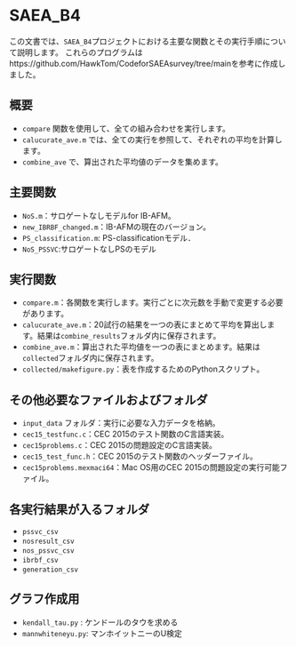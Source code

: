 # SAEA_B4

この文書では、`SAEA_B4`プロジェクトにおける主要な関数とその実行手順について説明します。
これらのプログラムはhttps://github.com/HawkTom/CodeforSAEAsurvey/tree/mainを参考に作成しました。

## 概要

- `compare` 関数を使用して、全ての組み合わせを実行します。
- `calucurate_ave.m` では、全ての実行を参照して、それぞれの平均を計算します。
- `combine_ave` で、算出された平均値のデータを集めます。

## 主要関数

- `NoS.m`：サロゲートなしモデルfor IB-AFM。
- `new_IBRBF_changed.m`：IB-AFMの現在のバージョン。
- `PS_classification.m`: PS-classificationモデル．
- `NoS_PSSVC`:サロゲートなしPSのモデル

## 実行関数

- `compare.m`：各関数を実行します。実行ごとに次元数を手動で変更する必要があります。
- `calucurate_ave.m`：20試行の結果を一つの表にまとめて平均を算出します。結果は`combine_results`フォルダ内に保存されます。
- `combine_ave.m`：算出された平均値を一つの表にまとめます。結果は`collected`フォルダ内に保存されます。
- `collected/makefigure.py`：表を作成するためのPythonスクリプト。

## その他必要なファイルおよびフォルダ

- `input_data` フォルダ：実行に必要な入力データを格納。
- `cec15_testfunc.c`：CEC 2015のテスト関数のC言語実装。
- `cec15problems.c`：CEC 2015の問題設定のC言語実装。
- `cec15_test_func.h`：CEC 2015のテスト関数のヘッダーファイル。
- `cec15problems.mexmaci64`：Mac OS用のCEC 2015の問題設定の実行可能ファイル。

## 各実行結果が入るフォルダ
- `pssvc_csv`
- `nosresult_csv`
- `nos_pssvc_csv`
- `ibrbf_csv`
- `generation_csv`

## グラフ作成用
- `kendall_tau.py` : ケンドールのタウを求める
- `mannwhiteneyu.py`: マンホイットニーのU検定